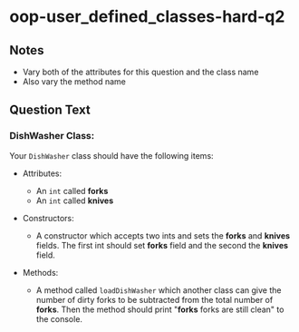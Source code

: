 # oop-user_defined_classes-hard-q2

## Notes

- Vary both of the attributes for this question and the class name
- Also vary the method name

## Question Text



### DishWasher Class:

Your `DishWasher` class should have the following items:

- Attributes:
    - An `int` called **forks**
    - An `int` called **knives**

- Constructors:
    - A constructor which accepts two ints and sets the **forks** and **knives** fields. The first int should
      set **forks** field and the second the **knives** field.

- Methods:
    - A method called `loadDishWasher` which another class can give the number of dirty forks to be subtracted from the 
      total number of **forks**. Then the method should print "**forks** forks are still clean" to the console.
  